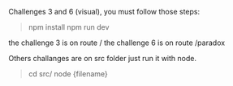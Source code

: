 

Challenges 3 and 6 (visual), you must follow those steps:

> npm install
> npm run dev

the challenge 3 is on route /
the challenge 6 is on route /paradox

Others challanges are on src folder
just run it with node.

> cd src/
> node {filename}
